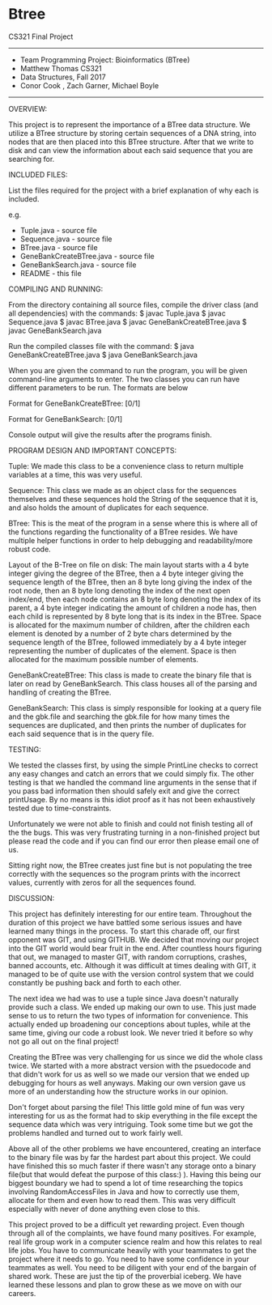 # Btree
CS321 Final Project
****************
* Team Programming Project: Bioinformatics (BTree)
* Matthew Thomas CS321
* Data Structures, Fall 2017
* Conor Cook , Zach Garner, Michael Boyle
**************** 

OVERVIEW:

 This project is to represent the importance of a BTree data
 structure. We utilize a BTree structure by storing certain 
 sequences of a DNA string, into nodes that are then placed
 into this BTree structure. After that we write to disk and 
 can view the information about each said sequence that you
 are searching for. 

INCLUDED FILES:

 List the files required for the project with a brief
 explanation of why each is included.

 e.g. 
 * Tuple.java - source file
 * Sequence.java - source file
 * BTree.java - source file 
 * GeneBankCreateBTree.java - source file
 * GeneBankSearch.java - source file
 * README - this file


COMPILING AND RUNNING:
 
 From the directory containing all source files, compile the
 driver class (and all dependencies) with the commands:
 $ javac Tuple.java
 $ javac Sequence.java
 $ javac BTree.java
 $ javac GeneBankCreateBTree.java
 $ javac GeneBankSearch.java

 Run the compiled classes file with the command:
 $ java GeneBankCreateBTree.java
 $ java GeneBankSearch.java
 
 When you are given the command to run the program, you will
 be given command-line arguments to enter. The two classes you 
 can run have different parameters to be run. The formats are below
 
 Format for GeneBankCreateBTree: 
 <degree> <gbk file> <sequence length> [0/1<debug level>]
 
 Format for GeneBankSearch:
 <btree file> <query file> [0/1<debug level>]
 
 Console output will give the results after the programs finish.


PROGRAM DESIGN AND IMPORTANT CONCEPTS:

 Tuple:
 We made this class to be a convenience class to return multiple 
 variables at a time, this was very useful.
 
 Sequence:
 This class we made as an object class for the sequences themselves
 and these sequences hold the String of the sequence that it is, and 
 also holds the amount of duplicates for each sequence.
 
 BTree:
 This is the meat of the program in a sense where this is where all 
 of the functions regarding the functionality of a BTree resides. 
 We have multiple helper functions in order to help debugging and 
 readability/more robust code. 
 
 Layout of the B-Tree on file on disk:
 The main layout starts with a 4 byte integer giving the degree of the
 BTree, then a 4 byte integer giving the sequence length of the BTree,
 then an 8 byte long giving the index of the root node, then an 8 byte
 long denoting the index of the next open index/end, then each node 
 contains an 8 byte long denoting the index of its parent, a 4 byte 
 integer indicating the amount of children a node has, then each
 child is represented by 8 byte long that is its index in the BTree.
 Space is allocated for the maximum number of children, after the 
 children each element is denoted by a number of 2 byte chars 
 determined by the sequence length of the BTree, followed immediately 
 by a 4 byte integer representing the number of duplicates of the 
 element. Space is then allocated for the maximum possible number of 
 elements.
 
 GeneBankCreateBTree:
 This class is made to create the binary file that is later on read
 by GeneBankSearch. This class houses all of the parsing and handling
 of creating the BTree.
 
 GeneBankSearch:
 This class is simply responsible for looking at a query file and the 
 gbk.file and searching the gbk.file for how many times the sequences
 are duplicated, and then prints the number of duplicates for each
 said sequence that is in the query file.

TESTING:

 We tested the classes first, by using the simple PrintLine checks
 to correct any easy changes and catch an errors that we could 
 simply fix. The other testing is that we handled the command line
 arguments in the sense that if you pass bad information then should
 safely exit and give the correct printUsage. By no means is this idiot 
 proof as it has not been exhaustively tested due to time-constraints.
 
 Unfortunately we were not able to finish and could not finish testing
 all of the the bugs. This was very frustrating turning in a non-finished 
 project but please read the code and if you can find our error then please
 email one of us.
 
 Sitting right now, the BTree creates just fine but is not populating 
 the tree correctly with the sequences so the program prints with the 
 incorrect values, currently with zeros for all the sequences found.
 
 
DISCUSSION:
 
 This project has definitely interesting for our entire team. 
 Throughout the duration of this project we have battled some serious 
 issues and have learned many things in the process. To start this 
 charade off, our first opponent was GIT, and using GITHUB. We decided
 that moving our project into the GIT world would bear fruit in the
 end. After countless hours figuring that out, we managed to master
 GIT, with random corruptions, crashes, banned accounts, etc. 
 Although it was difficult at times dealing with GIT,  it managed to 
 be of quite use with the version control system that we could 
 constantly be pushing back and forth to each other.
 
 The next idea we had was to use a tuple since Java doesn't naturally 
 provide such a class. We ended up making our own to use. This just 
 made sense to us to return the two types of information for convenience.
 This actually ended up broadening our conceptions about tuples, 
 while at the same time, giving our code a robust look. We never tried
 it before so why not go all out on the final project!
 
 Creating the BTree was very challenging for us since we did the whole
 class twice. We started with a more abstract version with the psuedocode
 and that didn't work for us as well so we made our version that we 
 ended up debugging for hours as well anyways. Making our own version 
 gave us more of an understanding how the structure works in our 
 opinion.
 
 Don't forget about parsing the file! This little gold mine of fun
 was very interesting for us as the format had to skip everything in the
 file except the sequence data which was very intriguing. Took some time
 but we got the problems handled and turned out to work fairly well.
 
 Above all of the other problems we have encountered, creating an 
 interface to the binary file was by far the hardest part about this project. 
 We could have finished this so much faster if there wasn't any storage
 onto a binary file(but that would defeat the purpose of this class:) ).
 Having this being our biggest boundary we had to spend a lot of time 
 researching the topics involving RandomAccessFiles in Java and how to
 correctly use them, allocate for them and even how to read them. This 
 was very difficult especially with never of done anything even close to
 this.

 This project proved to be a difficult yet rewarding project. Even though
 through all of the complaints, we have found many positives. For example, 
 real life group work in a computer science realm and how this relates to
 real life jobs. You have to communicate heavily with your teammates to get
 the project where it needs to go. You need to have some confidence in your
 teammates as well. You need to be diligent with your end of the bargain 
 of shared work. These are just the tip of the proverbial iceberg. We have
 learned these lessons and plan to grow these as we move on with our careers.
 
